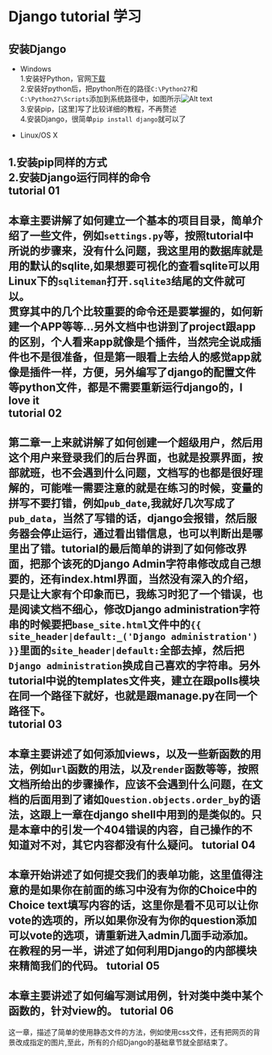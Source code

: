 Django tutorial 学习  
===========================

安装Django  
---------------------------
* Windows  
1.安装好Python，官网[下载](https://www.python.org/downloads/)  
2.安装好python后，把python所在的路径`C:\Python27`和`C:\Python27\Scripts`添加到系统路径中，如图所示![Alt text](https://raw.githubusercontent.com/tolerious/django/master/resource/system_path.jpg)  
3.安装pip，[这里]写了比较详细的教程，不再赘述  
4.安装Django，很简单`pip install django`就可以了  

* Linux/OS X  

1.安装pip同样的方式  
2.安装Django运行同样的命令  
tutorial 01  
---------------------------  
本章主要讲解了如何建立一个基本的项目目录，简单介绍了一些文件，例如`settings.py`等，按照tutorial中所说的步骤来，没有什么问题，我这里用的数据库就是用的默认的sqlite,如果想要可视化的查看sqlite可以用Linux下的`sqliteman`打开`.sqlite3`结尾的文件就可以。  
贯穿其中的几个比较重要的命令还是要掌握的，如何新建一个APP等等...另外文档中也讲到了project跟app的区别，个人看来app就像是个插件，当然完全说成插件也不是很准备，但是第一眼看上去给人的感觉app就像是插件一样，方便，另外编写了django的配置文件等python文件，都是不需要重新运行django的，I love it  
tutorial 02  
---------------------------
第二章一上来就讲解了如何创建一个超级用户，然后用这个用户来登录我们的后台界面，也就是投票界面，按部就班，也不会遇到什么问题，文档写的也都是很好理解的，可能唯一需要注意的就是在练习的时候，变量的拼写不要打错，例如`pub_date`,我就好几次写成了`pub_data`，当然了写错的话，django会报错，然后服务器会停止运行，通过看出错信息，也可以判断出是哪里出了错。tutorial的最后简单的讲到了如何修改界面，把那个该死的Django Admin字符串修改成自己想要的，还有index.html界面，当然没有深入的介绍，只是让大家有个印象而已，我练习时犯了一个错误，也是阅读文档不细心，修改Django administration字符串的时候要把`base_site.html`文件中的`{{ site_header|default:_('Django administration') }}`里面的`site_header|default:`全部去掉，然后把`Django administration`换成自己喜欢的字符串。另外tutorial中说的templates文件夹，建立在跟polls模块在同一个路径下就好，也就是跟manage.py在同一个路径下。  
tutorial 03
---------------------------
本章主要讲述了如何添加views，以及一些新函数的用法，例如`url`函数的用法，以及`render`函数等等，按照文档所给出的步骤操作，应该不会遇到什么问题，在文档的后面用到了诸如`Question.objects.order_by`的语法，这跟上一章在django shell中用到的是类似的。只是本章中的引发一个404错误的内容，自己操作的不知道对不对，其它内容都没有什么疑问。
tutorial 04
---------------------------  
本章开始讲述了如何提交我们的表单功能，这里值得注意的是如果你在前面的练习中没有为你的Choice中的Choice text填写内容的话，这里你是看不见可以让你vote的选项的，所以如果你没有为你的question添加可以vote的选项，请重新进入admin几面手动添加。在教程的另一半，讲述了如何利用Django的内部模块来精简我们的代码。
tutorial 05
---------------------------  
本章主要讲述了如何编写测试用例，针对类中类中某个函数的，针对view的。
tutorial 06
---------------------------  
这一章，描述了简单的使用静态文件的方法，例如使用css文件，还有把网页的背景改成指定的图片,至此，所有的介绍Django的基础章节就全部结束了。
